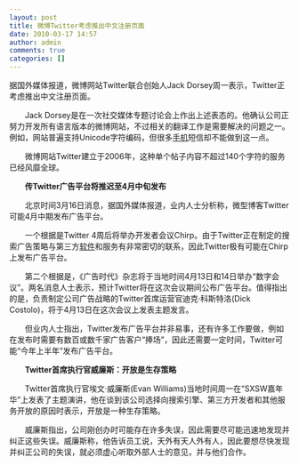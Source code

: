 ```yaml
---
layout: post
title: 微博Twitter考虑推出中文注册页面
date: 2010-03-17 14:57
author: admin
comments: true
categories: []
---
```

据国外媒体报道，微博网站Twitter联合创始人Jack Dorsey周一表示，Twitter正考虑推出中文注册页面。

　　Jack Dorsey是在一次社交媒体专题讨论会上作出上述表态的。他确认公司正努力开发所有语言版本的微博网站，不过相关的翻译工作是需要解决的问题之一。例如，网站普遍支持Unicode字符编码，但很多<a href="http://www.enet.com.cn/emobile/" target="_blank">手机</a>短信却不能做到这一点。

　　微博网站Twitter建立于2006年，这种单个帖子内容不超过140个字符的服务已经风靡全球。

　　<strong>传Twitter广告平台将推迟至4月中旬发布</strong>

　　北京时间3月16日消息，据国外媒体报道，业内人士分析称，微型博客Twitter可能4月中期发布广告平台。

　　一个根据是Twitter 4周后将举办开发者会议Chirp。由于Twitter正在制定的搜索广告策略与第三方<a href="http://www.enet.com.cn/esoftware" target="_blank">软件</a>和服务有非常密切的联系，因此Twitter极有可能在Chirp上发布广告平台。

　　第二个根据是，《广告时代》杂志将于当地时间4月13日和14日举办“数字会议”。两名消息人士表示，预计Twitter将在这次会议期间公布广告平台。值得指出的是，负责制定公司广告战略的Twitter首席运营官迪克·科斯特洛(Dick Costolo)，将于4月13日在这次会议上发表主题发言。

　　但业内人士指出，Twitter发布广告平台并非易事，还有许多工作要做，例如在发布时需要有数百或数千家广告客户“捧场”，因此还需要一定时间，Twitter可能“今年上半年”发布广告平台。

　　<strong>Twitter首席执行官威廉斯：开放是生存策略</strong>

　　Twitter首席执行官埃文·威廉斯(Evan Williams)当地时间周一在“SXSW嘉年华”上发表了主题演讲，他在谈到该公司选择向搜索引擎、第三方开发者和其他服务开放的原因时表示，开放是一种生存策略。

　　威廉斯指出，公司刚创办时可能存在许多失误，因此需要尽可能迅速地发现并纠正这些失误。威廉斯称，他告诉员工说，天外有天人外有人，因此要想尽快发现并纠正公司的失误，就必须虚心听取外部人士的意见，并与他们合作。
